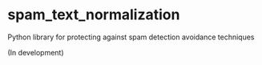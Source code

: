 # spam_text_normalization
Python library for protecting against spam detection avoidance techniques

(In development)

